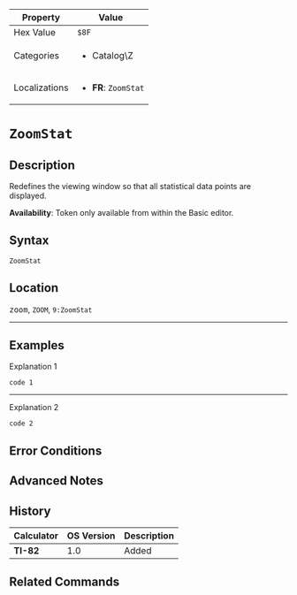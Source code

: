 | Property      | Value |
|---------------|-------|
| Hex Value     | `$8F`|
| Categories    | <ul><li>Catalog\Z</li></ul> |
| Localizations | <ul><li><b>FR</b>: `ZoomStat`</li></ul> |

# `ZoomStat`

## Description
Redefines the viewing window so that all statistical data points are displayed.


<b>Availability</b>: Token only available from within the Basic editor.

## Syntax
`ZoomStat`

## Location
<kbd>zoom</kbd>, `ZOOM`, `9:ZoomStat`
<hr>

## Examples

Explanation 1
```ti-basic
code 1
```
---
Explanation 2
```ti-basic
code 2
```

## Error Conditions


## Advanced Notes


## History
| Calculator | OS Version | Description |
|------------|------------|-------------|
| <b>TI-82</b> | 1.0 | Added

## Related Commands

    
